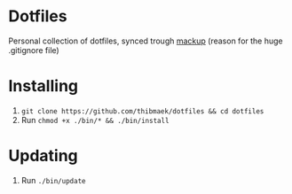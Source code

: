 # Dotfiles

Personal collection of dotfiles, synced trough [mackup](https://github.com/lra/mackup) (reason for the huge .gitignore file)

# Installing
1. `git clone https://github.com/thibmaek/dotfiles && cd dotfiles`
2. Run `chmod +x ./bin/* && ./bin/install`

# Updating
1. Run `./bin/update`
